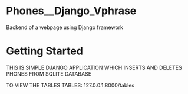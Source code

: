 # Phones__Django_Vphrase
Backend of a webpage using Django framework
# Getting Started
THIS IS SIMPLE DJANGO APPLICATION WHICH INSERTS AND DELETES PHONES FROM SQLITE DATABASE

TO VIEW THE TABLES
TABLES: 127.0.0.1:8000/tables
